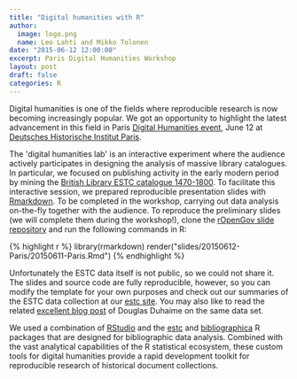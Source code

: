 ```yaml
---
title: "Digital humanities with R"
author:
  image: logo.png
  name: Leo Lahti and Mikko Tolonen
date: "2015-06-12 12:00:00"
excerpt: Paris Digital Humanities Workshop
layout: post
draft: false
categories: R 
---
```




Digital humanities is one of the fields where reproducible research is
now becoming increasingly popular. We got an opportunity to highlight the
latest advancement in this field in Paris [Digital Humanities
event](http://dhdhi.hypotheses.org/2428), June 12 at [Deutsches
Historische Institut Paris](http://www.dhi-paris.fr/).

The 'digital humanities lab' is an interactive experiment where the
audience actively participates in designing the analysis of massive
library catalogues. In particular, we focused on publishing activity
in the early modern period by mining the [British Library ESTC
catalogue
1470-1800](http://estc.bl.uk/F/?func=file&file_name=login-bl-estc). To
facilitate this interactive session, we prepared reproducible
presentation slides with
[Rmarkdown](http://rmarkdown.rstudio.com/). To be completed in the
workshop, carrying out data analysis on-the-fly together with the
audience. To reproduce the preliminary slides (we will complete them during the
workshop!), clone the [rOpenGov slide
repository](https://github.com/rOpenGov/slides) and run the following
commands in R:


{% highlight r %}
library(rmarkdown)
render("slides/20150612-Paris/20150611-Paris.Rmd")
{% endhighlight %}

Unfortunately the ESTC data itself is not public, so we could not
share it. The slides and source code are fully reproducible, however,
so you can modify the template for your own purposes and check out our
summaries of the ESTC data collection at our [estc
site](https://github.com/rOpenGov/estc). You may also like to read the
related [excellent blog
post]((http://douglasduhaime.com/blog/mapping-the-early-english-book-trade))
of Douglas Duhaime on the same data set.

We used a combination of [RStudio](http://www.rstudio.com/) and the
[estc](http://github.com/rOpenGov/estc) and
[bibliographica](http://github.com/rOpenGov/bibliographica) R packages
that are designed for bibliographic data analysis. Combined with the
vast analytical capabilities of the R statistical ecosystem, these
custom tools for digital humanities provide a rapid development
toolkit for reproducible research of historical document collections.


[jekyll-gh]: https://github.com/mojombo/jekyll
[jekyll]:    http://jekyllrb.com
